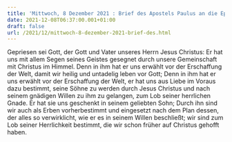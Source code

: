 ```yaml
---
title: 'Mittwoch, 8 Dezember 2021 : Brief des Apostels Paulus an die Epheser 1,3-6.11-12.'
date: 2021-12-08T06:37:00.001+01:00
draft: false
url: /2021/12/mittwoch-8-dezember-2021-brief-des.html
---
```


Gepriesen sei Gott, der Gott und Vater unseres Herrn Jesus Christus: Er hat uns mit allem Segen seines Geistes gesegnet durch unsere Gemeinschaft mit Christus im Himmel. Denn in ihm hat er uns erwählt vor der Erschaffung der Welt, damit wir heilig und untadelig leben vor Gott; Denn in ihm hat er uns erwählt vor der Erschaffung der Welt, er hat uns aus Liebe im Voraus dazu bestimmt, seine Söhne zu werden durch Jesus Christus und nach seinem gnädigen Willen zu ihm zu gelangen, zum Lob seiner herrlichen Gnade. Er hat sie uns geschenkt in seinem geliebten Sohn; Durch ihn sind wir auch als Erben vorherbestimmt und eingesetzt nach dem Plan dessen, der alles so verwirklicht, wie er es in seinem Willen beschließt; wir sind zum Lob seiner Herrlichkeit bestimmt, die wir schon früher auf Christus gehofft haben.